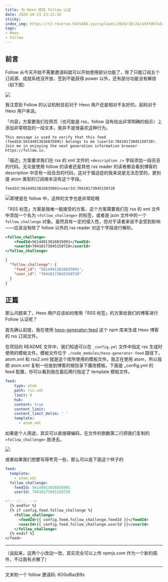 ```yaml
---
title: 为 Hexo 添加 follow 认证
date: 2024-10-23 23:11:32
sticky:
index_img: https://r2-reverse.5435486.xyz/uploads/2024/10/24/a93fd67a5419d.png
tags:
- Hexo
- Follow
---
```


## 前言

Follow 从今天开始不需要邀请码就可以开始使用部分功能了，除了只能订阅五个订阅源、成就系统没开放、签到不能获得 power 以外，还有部分功能没有解锁（如下图）

![](https://r2-reverse.5435486.xyz/uploads/2024/10/23/d3a69a7bcde58.webp)

我注意到 Follow 的认证机制目前对于 Hexo 用户还是相对不友好的，起码对于 Hexo 用户来说。

「内容」方案要我们在网页（也可能是 rss，follow 没有给出非常明确的指示）上添加非常明显的一段文本，我并不是很喜欢这种行为。

```
This message is used to verify that this feed (feedId:56144913816835091) belongs to me (userId:70410173045150720). Join me in enjoying the next generation information browser https://follow.is.
```

「描述」方案要求我们在 rss 的 xml 文件的 `<description />` 字段添加一段丑丑的代码。无论是使用 follow 的读者还是其他 rss reader 的读者都会看到博客的 description 中含有一段丑丑的代码，这对于强迫症的我来说是无法忍受的，更别提 atom 类型的订阅根本没有这个字段。

```
feedId:56144913816835091+userId:70410173045150720
```

![即使是在 follow 中，这样的文字也是非常眨眼](https://r2-reverse.5435486.xyz/uploads/2024/10/23/10dfda54f4dcc.webp)

「RSS 标签」方案是我唯一能接受的方案，这个方案需要我们在 rss 的 xml 文件中添加一个名为 `<follow_challenge>` 的标签，或者是 json 文件中的一个 `follow_challenge` 对象。虽然具有一定的侵入性，但对于读者来说不会受到影响——应该没有除了 follow 以外的 rss reader 对这个字段进行解析。

```xml
<follow_challenge>
    <feedId>56144913816835091</feedId>
    <userId>70410173045150720</userId>
</follow_challenge>
```

```json
{
  "follow_challenge": {
    "feed_id": "56144913816835091",
    "user_id": "70410173045150720"
  }
}
```

## 正篇

那么问题来了，Hexo 用户应该如何使用「RSS 标签」的方案给我们的博客进行 Follow 认证呢？

首先确认前提，我在使用 [hexo-generator-feed](https://github.com/hexojs/hexo-generator-feed) 这个 npm 库来生成 Hexo 博客的 rss 订阅文件。

在项目的 README 文件中，我们知道可以在 `_config.yml` 文件中指定 rss 生成时使用的模板文件。模板文件位于 `./node_modules/hexo-generator-feed` 路径下，atom.xml 和 rss2.xml 就是这个库所使用的模板文件。我正在使用 atom，所以我把 atom.xml 复制一份放到博客的根目录下魔改模板。下面是 _config.yml 的 feed 配置，你可以看到我在最后两行指定了 template 模板文件。

```yml
feed:
    type: atom
    path: rss.xml
    limit: 0
    hub:
    content: true
    content_limit:
    content_limit_delim: ' '
    template:
      - atom.xml
```

如果是个人用途，其实可以直接硬编码，在文件的倒数第二行把我们复制的 `<follow_challenge>` 放进去。

![](https://r2-reverse.5435486.xyz/uploads/2024/10/23/fae341d7985ea.webp)

或者如果我们想要写得考究一些，那么可以是下面这个样子的

```yml
feed:
  template:
    - atom.xml
  follow_challenge:
    feedId: 56144913816835091
    userId: 70410173045150720
```

```xml
<!-- //... -->
  {% endfor %}
  {% if config.feed.follow_challenge %}
    <follow_challenge>
      <feedId>{{ config.feed.follow_challenge.feedId }}</feedId>
      <userId>{{ config.feed.follow_challenge.userId }}</userId>
    </follow_challenge>
  {% endif %}
</feed>
```

***

（说起来，这两个小改动一改，其实完全可以上传 npmjs.com 作为一个新的插件，不过我有点懒了）

***

文末附一个 follow 邀请码: <span class="heimu">6O0oBazB9s</span>

